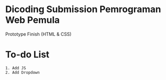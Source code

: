 # Dicoding Submission Pemrograman Web Pemula
 
Prototype Finish  (HTML & CSS)

# To-do List
    1. Add JS
    2. Add Dropdown